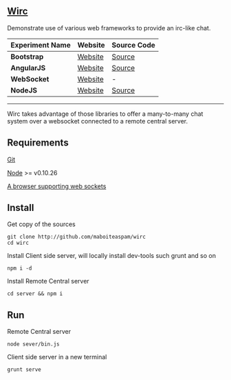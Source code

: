 ## [Wirc](https://github.com/maboiteaspam/wirc)

Demonstrate use of various web frameworks to provide an irc-like chat.


| Experiment Name | Website | Source Code |
| ------------- |-------------|-------------|
| **Bootstrap** | [Website](http://getbootstrap.com) | [Source](https://github.com/twbs/bootstrap) |
| **AngularJS** | [Website](https://angularjs.org/) | [Source](https://github.com/streamproc/MediaStreamRecorder/tree/master/demos/video-recorder.html) |
| **WebSocket** | [Website](https://developer.mozilla.org/fr/docs/WebSockets) | - |
| **NodeJS** | [Website](http://nodejs.org/) | [Source](https://github.com/joyent/node) |

----

Wirc takes advantage of those libraries to offer a many-to-many chat system over a websocket connected to a remote central server.

## Requirements

[Git](http://git-scm.com/)

[Node](http://nodejs.org/download/) >= v0.10.26

[A browser supporting web sockets](http://stackoverflow.com/a/2700609)

## Install

Get copy of the sources
```
git clone http://github.com/maboiteaspam/wirc
cd wirc
```

Install Client side server, will locally install dev-tools such grunt and so on
```
npm i -d
```

Install Remote Central server
```
cd server && npm i
```

## Run

Remote Central server
```
node sever/bin.js
```

Client side server in a new terminal
```
grunt serve
```
